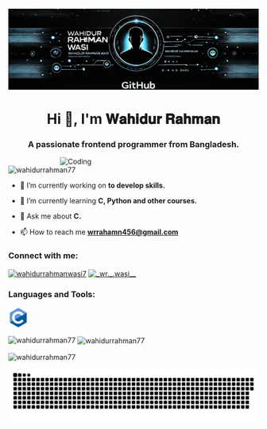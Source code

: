 ![logo](https://github.com/WahidurRahman77/WahidurRahman77/blob/main/24%20184751.png)
<h1 align="center">Hi 👋, I'm 𝐖𝐚𝐡𝐢𝐝𝐮𝐫 𝐑𝐚𝐡𝐦𝐚𝐧</h1>
<h3 align="center">A passionate frontend programmer from Bangladesh.</h3>
<img align="right" alt="Coding" width="400" src="https://user-images.githubusercontent.com/74038190/212746035-d5c61762-973c-44c0-aec7-887f3b7690e3.gif">

<p align="left"> <img src="https://komarev.com/ghpvc/?username=wahidurrahman77&label=Profile%20views&color=0e75b6&style=flat" alt="wahidurrahman77" /> </p>

- 🔭 I’m currently working on **to develop skills.**

- 🌱 I’m currently learning **C, Python and other courses.**

- 💬 Ask me about **C.**

- 📫 How to reach me **wrrahamn456@gmail.com**

<h3 align="left">Connect with me:</h3>
<p align="left">
<a href="https://fb.com/wahidurrahmanwasi7" target="blank"><img align="center" src="https://raw.githubusercontent.com/rahuldkjain/github-profile-readme-generator/master/src/images/icons/Social/facebook.svg" alt="wahidurrahmanwasi7" height="30" width="40" /></a>
<a href="https://instagram.com/_wr._.wasi__" target="blank"><img align="center" src="https://raw.githubusercontent.com/rahuldkjain/github-profile-readme-generator/master/src/images/icons/Social/instagram.svg" alt="_wr._.wasi__" height="30" width="40" /></a>
</p>

<h3 align="left">Languages and Tools:</h3>
<p align="left"> <a href="https://www.cprogramming.com/" target="_blank" rel="noreferrer"> <img src="https://raw.githubusercontent.com/devicons/devicon/master/icons/c/c-original.svg" alt="c" width="40" height="40"/> </a> </p>

<p><img align="left" src="https://github-readme-stats.vercel.app/api/top-langs?username=wahidurrahman77&show_icons=true&locale=en&layout=compact" alt="wahidurrahman77" /></p>

<p>&nbsp;<img align="center" src="https://github-readme-stats.vercel.app/api?username=wahidurrahman77&show_icons=true&locale=en" alt="wahidurrahman77" /></p>

<p><img align="center" src="https://github-readme-streak-stats.herokuapp.com/?user=wahidurrahman77&" alt="wahidurrahman77" /></p>

<p align="center"> <img src="https://raw.githubusercontent.com/rudra-404/rudra-404/56886ddb94e7fc64cef62e3713c7eb0e2d25ef31/assets/snake.svg" /> </p>
